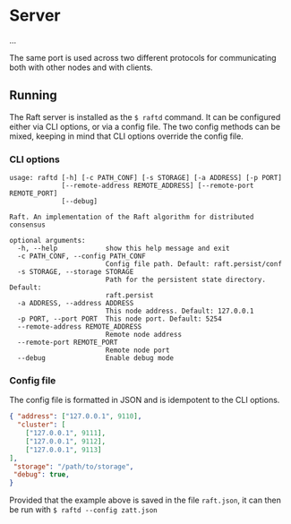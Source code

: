 # Server

...

The same port is used across two different protocols for communicating both with other nodes and with clients.

## Running
The Raft server is installed as the `$ raftd` command.
It can be configured either via CLI options, or via a config file.
The two config methods can be mixed, keeping in mind that CLI options override the config file.

### CLI options

```
usage: raftd [-h] [-c PATH_CONF] [-s STORAGE] [-a ADDRESS] [-p PORT]
             [--remote-address REMOTE_ADDRESS] [--remote-port REMOTE_PORT]
             [--debug]

Raft. An implementation of the Raft algorithm for distributed consensus

optional arguments:
  -h, --help            show this help message and exit
  -c PATH_CONF, --config PATH_CONF
                        Config file path. Default: raft.persist/conf
  -s STORAGE, --storage STORAGE
                        Path for the persistent state directory. Default:
                        raft.persist
  -a ADDRESS, --address ADDRESS
                        This node address. Default: 127.0.0.1
  -p PORT, --port PORT  This node port. Default: 5254
  --remote-address REMOTE_ADDRESS
                        Remote node address
  --remote-port REMOTE_PORT
                        Remote node port
  --debug               Enable debug mode

```

### Config file

The config file is formatted in JSON and is idempotent to the CLI options.

```json
{ "address": ["127.0.0.1", 9110],
  "cluster": [
	["127.0.0.1", 9111],
	["127.0.0.1", 9112],
	["127.0.0.1", 9113]
],
 "storage": "/path/to/storage",
 "debug": true,
}

```
Provided that the example above is saved in the file `raft.json`,
it can then be run with `$ raftd --config zatt.json`
